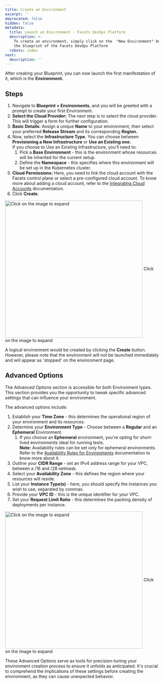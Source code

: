 ```yaml
---
title: Create an Environment
excerpt: ''
deprecated: false
hidden: false
metadata:
  title: Launch an Environment - Facets DevOps Platform
  description: >-
    To create an environment, simply click on the  "New Environment" button in
    the blueprint of the Facets DevOps Platform
  robots: index
next:
  description: ''
---
```

After creating your Blueprint, you can now launch the first manifestation of it, which is the **Environment.**

## Steps

1. Navigate to **Blueprint > Environments**, and you will be greeted with a prompt to create your first Environment.
2. **Select the Cloud Provider:** The next step is to select the cloud provider. This will trigger a form for further configuration.
3. **Basic Details:** Assign a unique **Name** to your environment, then select your preferred **Release Stream** and its corresponding **Region.**
4. Now, select the **Infrastructure Type.** You can choose between **Provisioning a New Infrastructure** or **Use an Existing one.**\
   If you choose to Use an Existing Infrastructure, you'll need to:
   1. Pick a **Base Environment** - this is the environment whose resources will be inherited for the current setup.
   2. Define the **Namespace** - this specifies where this environment will be set up in the Kubernetes cluster.
5. **Cloud Permissions:** Here, you need to link the cloud account with the Facets control plane or select a pre-configured cloud account. To know more about adding a cloud account, refer to the [Integrating Cloud Accounts](https://readme.facets.cloud/docs/integrating-cloud-accounts) documentation.
6. Click **Create.**

<Image alt="Click on the image to expand" align="center" width="450px" border={true} src="https://files.readme.io/da3f71e-Create_an_Environment.gif">
  Click on the image to expand
</Image>

A logical environment would be created by clicking the **Create** button. However, please note that the environment will not be launched immediately and will appear as 'stopped' on the environment page.

## Advanced Options

The Advanced Options section is accessible for both Environment types. This section provides you the opportunity to tweak specific advanced settings that can influence your environment.

The advanced options include:

1. Establish your **Time Zone** - this determines the operational region of your environment and its resources.
2. Determine your **Environment Type** - Choose between a **Regular** and an **Ephemeral** Environment.
   1. If you choose an **Ephemeral** environment, you're opting for short-lived environments ideal for running tests.\
      **Note:** Availability rules can be set only for ephemeral environments. Refer to the [Availability Rules for Environments](https://readme.facets.cloud/docs/availability-rules-for-environments) documentation to know more about it.
3. Outline your **CIDR Range** - set an IPv4 address range for your VPC, between a /16 and /28 netmask.
4. Select your **Availability Zone** - this defines the region where your resources will reside.
5. List your **Instance Type(s)** - here, you should specify the instances you wish to use, separated by commas.
6. Provide your **VPC ID** - this is the unique identifier for your VPC.
7. Set your **Request Limit Ratio** - this determines the packing density of deployments per instance.

<Image alt="Click on the image to expand" align="center" width="450px" border={true} src="https://files.readme.io/3a177f5-image.png">
  Click on the image to expand
</Image>

These Advanced Options serve as tools for precision-tuning your environment creation process to ensure it unfolds as anticipated. It's crucial to comprehend the implications of these settings before creating the environment, as they can cause unexpected behavior.
